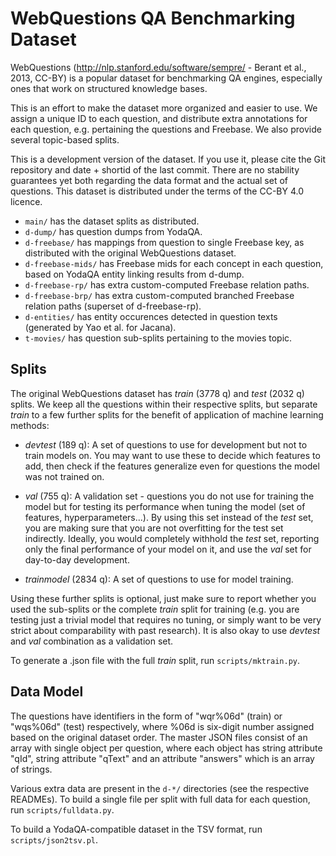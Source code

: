 WebQuestions QA Benchmarking Dataset
====================================

WebQuestions (http://nlp.stanford.edu/software/sempre/ - Berant et al.,
2013, CC-BY) is a popular dataset for benchmarking QA engines,
especially ones that work on structured knowledge bases.

This is an effort to make the dataset more organized and easier to use.
We assign a unique ID to each question, and distribute extra annotations
for each question, e.g. pertaining the questions and Freebase.  We also
provide several topic-based splits.

This is a development version of the dataset.  If you use it, please
cite the Git repository and date + shortid of the last commit.  There
are no stability guarantees yet both regarding the data format and the
actual set of questions.  This dataset is distributed under the terms
of the CC-BY 4.0 licence.

  * ``main/`` has the dataset splits as distributed.
  * ``d-dump/`` has question dumps from YodaQA.
  * ``d-freebase/`` has mappings from question to single Freebase key,
    as distributed with the original WebQuestions dataset.
  * ``d-freebase-mids/`` has Freebase mids for each concept in each question,
    based on YodaQA entity linking results from d-dump.
  * ``d-freebase-rp/`` has extra custom-computed Freebase relation paths.
  * ``d-freebase-brp/`` has extra custom-computed branched Freebase relation paths
    (superset of d-freebase-rp).
  * ``d-entities/`` has entity occurences detected in question texts
    (generated by Yao et al. for Jacana).
  * ``t-movies/`` has question sub-splits pertaining to the movies topic.

Splits
------

The original WebQuestions dataset has *train* (3778 q) and *test*
(2032 q) splits.  We keep all the questions within their respective
splits, but separate *train* to a few further splits for the benefit
of application of machine learning methods:

  * *devtest* (189 q):  A set of questions to use for development but
    not to train models on.  You may want to use these to decide which
    features to add, then check if the features generalize even for
    questions the model was not trained on.

  * *val* (755 q): A validation set - questions you do not use for
    training the model but for testing its performance when tuning
    the model (set of features, hyperparameters...).  By using this
    set instead of the *test* set, you are making sure that you are
    not overfitting for the test set indirectly.  Ideally, you would
    completely withhold the *test* set, reporting only the final
    performance of your model on it, and use the *val* set for
    day-to-day development.

  * *trainmodel* (2834 q): A set of questions to use for model training.

Using these further splits is optional, just make sure to report whether
you used the sub-splits or the complete *train* split for training (e.g.
you are testing just a trivial model that requires no tuning, or simply
want to be very strict about comparability with past research).  It is
also okay to use *devtest* and *val* combination as a validation set.

To generate a .json file with the full *train* split, run
``scripts/mktrain.py``.

Data Model
----------

The questions have identifiers in the form of "wqr%06d" (train) or
"wqs%06d" (test) respectively, where %06d is six-digit number assigned
based on the original dataset order.  The master JSON files consist
of an array with single object per question, where each object has
string attribute "qId", string attribute "qText" and an attribute
"answers" which is an array of strings.

Various extra data are present in the ``d-*/`` directories (see the
respective READMEs).  To build a single file per split with full data
for each question, run ``scripts/fulldata.py``.

To build a YodaQA-compatible dataset in the TSV format, run
``scripts/json2tsv.pl``.
